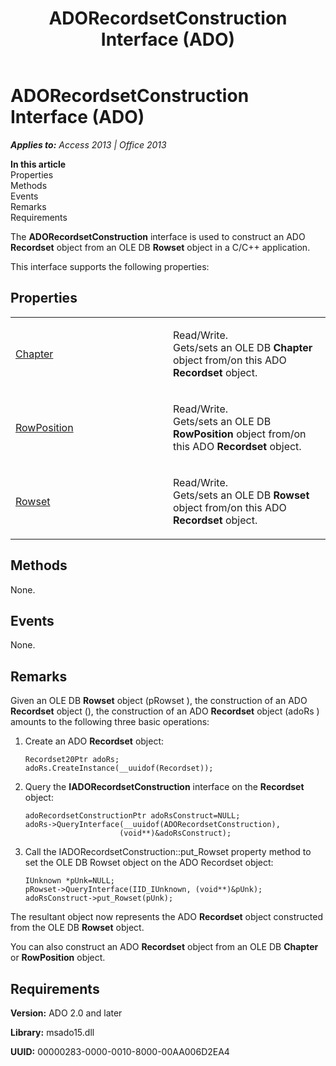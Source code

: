 ﻿---
title: ADORecordsetConstruction Interface (ADO)
TOCTitle: ADORecordsetConstruction Interface (ADO)
ms:assetid: 2b53aa6e-3b6f-a996-3967-534215fd586c
ms:mtpsurl: https://msdn.microsoft.com/en-us/library/JJ249060(v=office.15)
ms:contentKeyID: 48543926
ms.date: 09/18/2015
mtps_version: v=office.15
---

# ADORecordsetConstruction Interface (ADO)


_**Applies to:** Access 2013 | Office 2013_

**In this article**  
Properties  
Methods  
Events  
Remarks  
Requirements  

The **ADORecordsetConstruction** interface is used to construct an ADO **Recordset** object from an OLE DB **Rowset** object in a C/C++ application.

This interface supports the following properties:

## Properties

<table>
<colgroup>
<col style="width: 50%" />
<col style="width: 50%" />
</colgroup>
<tbody>
<tr class="odd">
<td><p><a href="chapter-property-ado.md">Chapter</a></p></td>
<td><p>Read/Write.<br />
Gets/sets an OLE DB <strong>Chapter</strong> object from/on this ADO <strong>Recordset</strong> object.</p></td>
</tr>
<tr class="even">
<td><p><a href="rowposition-property-ado.md">RowPosition</a></p></td>
<td><p>Read/Write.<br />
Gets/sets an OLE DB <strong>RowPosition</strong> object from/on this ADO <strong>Recordset</strong> object.</p></td>
</tr>
<tr class="odd">
<td><p><a href="rowset-property-ado.md">Rowset</a></p></td>
<td><p>Read/Write.<br />
Gets/sets an OLE DB <strong>Rowset</strong> object from/on this ADO <strong>Recordset</strong> object.</p></td>
</tr>
</tbody>
</table>


## Methods

None.

## Events

None.

## Remarks

Given an OLE DB **Rowset** object (pRowset ), the construction of an ADO **Recordset** object (), the construction of an ADO **Recordset** object (adoRs ) amounts to the following three basic operations:

1.  Create an ADO **Recordset** object:
    
        Recordset20Ptr adoRs;
        adoRs.CreateInstance(__uuidof(Recordset));

2.  Query the **IADORecordsetConstruction** interface on the **Recordset** object:
    
        adoRecordsetConstructionPtr adoRsConstruct=NULL;
        adoRs->QueryInterface(__uuidof(ADORecordsetConstruction),
                             (void**)&adoRsConstruct);

3.  Call the IADORecordsetConstruction::put\_Rowset property method to set the OLE DB Rowset object on the ADO Recordset object:
    
        IUnknown *pUnk=NULL;
        pRowset->QueryInterface(IID_IUnknown, (void**)&pUnk);
        adoRsConstruct->put_Rowset(pUnk);

The resultant object now represents the ADO **Recordset** object constructed from the OLE DB **Rowset** object.

You can also construct an ADO **Recordset** object from an OLE DB **Chapter** or **RowPosition** object.

## Requirements

**Version:** ADO 2.0 and later

**Library:** msado15.dll

**UUID:** 00000283-0000-0010-8000-00AA006D2EA4


